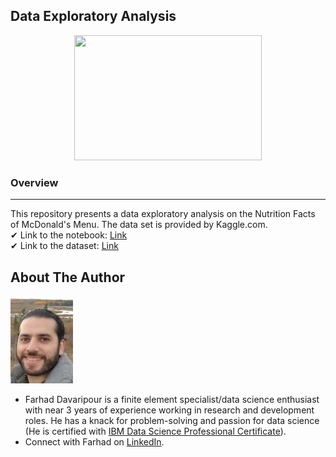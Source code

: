## Data Exploratory Analysis
<p align="center">
  <img src="https://cdn.pixabay.com/photo/2016/12/22/13/35/analytics-1925495_1280.png"width="300" height="200" />
</p>

### Overview
* * *
This repository presents a data exploratory analysis on the Nutrition Facts of McDonald's Menu. The data set is provided by Kaggle.com.   
    ✔ Link to the notebook: [Link](https://github.com/Farhad-Davaripour/Nutrition-Facts-for-McDonalds-Menu/blob/main/Data_Exploratory_Analysis_Using_Python_and_SQL.ipynb)  
    ✔ Link to the dataset: [Link](https://www.kaggle.com/mcdonalds/nutrition-facts)  

## About The Author

![image](MyImage-GitHub.jpg)


- Farhad Davaripour is a finite element specialist/data science enthusiast with near 3 years of experience working in research and development roles. He has a knack for problem-solving and passion for data science (He is certified with [IBM Data Science Professional Certificate](https://coursera.org/share/d7d1a76ed251437131fd33bba91bb9d9)).
- Connect with Farhad on [LinkedIn](https://www.linkedin.com/in/farhad-davaripour/).
